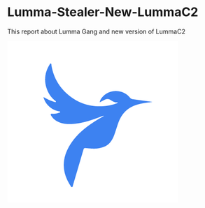 # Lumma-Stealer-New-LummaC2
This report about Lumma Gang and new version of LummaC2

![Lumma Logo](img/lumma-stealer-logo.png)
